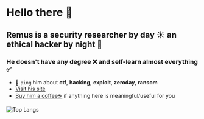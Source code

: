 # Hello there 👋

## Remus is a security researcher by day ☀️ an ethical hacker by night 🌙
### He doesn't have any degree ❌ and self-learn almost everything ✅

- 💬 `ping` him about **ctf**, **hacking**, **exploit**, **zeroday**, **ransom**
- [Visit his site](https://remusdbd.github.io)
- [Buy him a coffee☕](https://buymeacoffee.com/remusdbd) if anything here is meaningful/useful for you 







![Top Langs](https://github-readme-stats.vercel.app/api/top-langs/?username=RemusDBD&langs_count=99&layout=compact)
